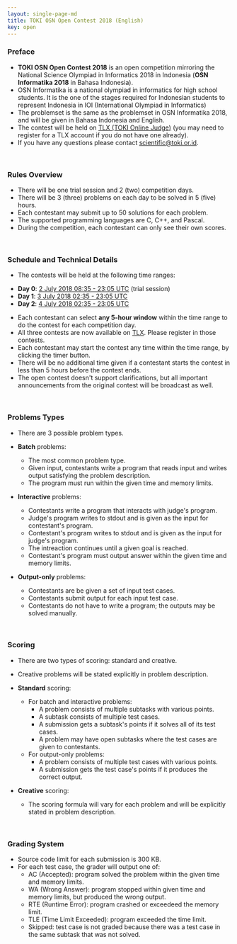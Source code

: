 ```yaml
---
layout: single-page-md
title: TOKI OSN Open Contest 2018 (English)
key: open
---
```


### Preface

- **TOKI OSN Open Contest 2018** is an open competition mirroring the National Science Olympiad in Informatics 2018 in Indonesia (**OSN Informatika 2018** in Bahasa Indonesia).
- OSN Informatika is a national olympiad in informatics for high school students. It is the one of the stages required for Indonesian students to represent Indonesia in IOI (International Olympiad in Informatics)
- The problemset is the same as the problemset in OSN Informatika 2018, and will be given in Bahasa Indonesia and English.
- The contest will be held on [TLX (TOKI Online Judge)](https://tlx.toki.id/competition) (you may need to register for a TLX account if you do not have one already).
- If you have any questions please contact [scientific@toki.or.id](mailto:scientific@toki.or.id).

<br>

### Rules Overview

* There will be one trial session and 2 (two) competition days.
* There will be 3 (three) problems on each day to be solved in 5 (five) hours.
* Each contestant may submit up to 50 solutions for each problem.
* The supported programming languages are C, C++, and Pascal.
* During the competition, each contestant can only see their own scores.

<br>

### Schedule and Technical Details

- The contests will be held at the following time ranges:
* **Day 0**: [2 July 2018 08:35 - 23:05 UTC](https://www.timeanddate.com/worldclock/fixedtime.html?msg=TOKI+OSN+Open+Contest+2018+Day+0&iso=20180702T1535&p1=575&ah=14&am=30) (trial session)
* **Day 1**: [3 July 2018 02:35 - 23:05 UTC](https://www.timeanddate.com/worldclock/fixedtime.html?msg=TOKI+OSN+Open+Contest+2018+Day+1&iso=20180703T0935&p1=575&ah=20&am=30)
* **Day 2**: [4 July 2018 02:35 - 23:05 UTC](https://www.timeanddate.com/worldclock/fixedtime.html?msg=TOKI+OSN+Open+Contest+2018+Day+2&iso=20180704T0935&p1=575&ah=20&am=30)

- Each contestant can select **any 5-hour window** within the time range to do the contest for each competition day.
- All three contests are now available on [TLX](https://tlx.toki.id/competition). Please register in those contests.
- Each contestant may start the contest any time within the time range, by clicking the timer button.
- There will be no additional time given if a contestant starts the contest in less than 5 hours before the contest ends.
- The open contest doesn't support clarifications, but all important announcements from the original contest will be broadcast as well.

<br>

### Problems Types

- There are 3 possible problem types.

- **Batch** problems:
  * The most common problem type.
  * Given input, contestants write a program that reads input and writes output satisfying the problem description.
  * The program must run within the given time and memory limits.

- **Interactive** problems:
  * Contestants write a program that interacts with judge's program.
  * Judge's program writes to stdout and is given as the input for contestant's program.
  * Contestant's program writes to stdout and is given as the input for judge's program.
  * The intreaction continues until a given goal is reached.
  * Contestant's program must output answer within the given time and memory limits.

- **Output-only** problems:
  * Contestants are be given a set of input test cases.
  * Contestants submit output for each input test case.
  * Contestants do not have to write a program; the outputs may be solved manually.

<br>

### Scoring

* There are two types of scoring: standard and creative.
* Creative problems will be stated explicitly in problem description.

* **Standard** scoring:
  * For batch and interactive problems:
    * A problem consists of multiple subtasks with various points.
    * A subtask consists of multiple test cases.
    * A submission gets a subtask's points if it solves all of its test cases.
    * A problem may have open subtasks where the test cases are given to contestants.
  * For output-only problems:
    * A problem consists of multiple test cases with various points.
    * A submission gets the test case's points if it produces the correct output.

* **Creative** scoring:
  * The scoring formula will vary for each problem and will be explicitly stated in problem description.

<br>

### Grading System

* Source code limit for each submission is 300 KB.
* For each test case, the grader will output one of:
  * AC (Accepted): program solved the problem within the given time and memory limits.
  * WA (Wrong Answer): program stopped within given time and memory limits, but produced the wrong output.
  * RTE (Runtime Error): program crashed or exceedeed the memory limit.
  * TLE (Time Limit Exceeded): program exceeded the time limit.
  * Skipped: test case is not graded because there was a test case in the same subtask that was not solved.
